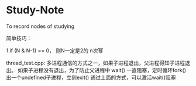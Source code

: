 # Study-Note
To record nodes of studying 

简单技巧：

1.if (N & N-1) == 0， 则N一定是2的 n次幂


thread_test.cpp:
  多进程通信的方式之一，如果子进程退出，父进程得知子进程退出。
  如果子进程没有退出，为了防止父进程中 wait() 一直阻塞，定时循环fork()出一个undefined子进程，立刻exit()
  通过上面的方式，可以激活wait()阻塞
